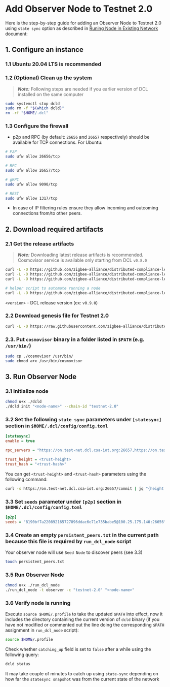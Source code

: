 # Add Observer Node to Testnet 2.0

Here is the step-by-step guide for adding an Observer Node to Testnet 2.0 using `state sync` option
as described in  [Runing Node in Existing Network](../../../docs/advanced/running-node-in-existing-network.md) document:

## 1. Configure an instance

### 1.1 Ubuntu 20.04 LTS is recommended

### 1.2 (Optional) Clean up the system

> **_Note:_** Following steps are needed if you earlier version of DCL installed on the same computer

```bash
sudo systemctl stop dcld
sudo rm -f "$(which dcld)"
rm -rf "$HOME/.dcl"
```

### 1.3 Configure the firewall

* p2p and RPC (by default: `26656` and `26657` respectively) should be available for TCP connections.
  For Ubuntu:

```bash
# P2P
sudo ufw allow 26656/tcp

# RPC
sudo ufw allow 26657/tcp

# gRPC
sudo ufw allow 9090/tcp

# REST
sudo ufw allow 1317/tcp
```

* In case of IP filtering rules ensure they allow incoming and outcoming connections from/to other peers.

## 2. Download required artifacts

### 2.1 Get the release artifacts

> **_Note:_** Downloading latest release artifacts is recommended. Cosmovisor service is available only starting from DCL `v0.8.0`

```bash
curl -L -O https://github.com/zigbee-alliance/distributed-compliance-ledger/releases/download/<version>/dcld
curl -L -O https://github.com/zigbee-alliance/distributed-compliance-ledger/releases/download/<version>/cosmovisor
curl -L -O https://github.com/zigbee-alliance/distributed-compliance-ledger/releases/download/<version>/cosmovisor.service

# helper script to automate running a node
curl -L -O https://github.com/zigbee-alliance/distributed-compliance-ledger/releases/download/<release>/run_dcl_node
```

`<version>` - DCL release version (ex: `v0.9.0`)

### 2.2 Download genesis file for Testnet 2.0

```bash
curl -L -O https://raw.githubusercontent.com/zigbee-alliance/distributed-compliance-ledger/master/deployment/persistent_chains/testnet-2.0/genesis.json
```

### 2.3. Put `cosmovisor` binary in a folder listed in `$PATH` (e.g. `/usr/bin/`)

```bash
sudo cp ./cosmovisor /usr/bin/
sudo chmod a+x /usr/bin/cosmovisor
```

## 3. Run Observer Node

### 3.1 Initialize node

```bash
chmod u+x ./dcld
./dcld init "<node-name>" --chain-id "testnet-2.0"
```

### 3.2 Set the following `state sync` parameters under `[statesync]` section in `$HOME/.dcl/config/config.toml`

```ini
[statesync]
enable = true

rpc_servers = "https://on.test-net.dcl.csa-iot.org:26657,https://on.test-net.dcl.csa-iot.org:26657"

trust_height = <trust-height>
trust_hash = "<trust-hash>"
```

You can get `<trust-height>` and `<trust-hash>` parameters using the following command:

```bash
curl -s https://on.test-net.dcl.csa-iot.org:26657/commit | jq "{height: .result.signed_header.header.height, hash: .result.signed_header.commit.block_id.hash}"
```

### 3.3 Set `seeds` parameter under `[p2p]` section in `$HOME/.dcl/config/config.toml`

```ini
[p2p]
seeds = "8190bf7a220892165727896ddac6e71e735babe5@100.25.175.140:26656"
```

### 3.4 Create an empty `persistent_peers.txt` in the current path because this file is required by `run_dcl_node` script

Your observer node will use `Seed Node` to discover peers (see 3.3)

```bash
touch persistent_peers.txt
```

### 3.5 Run Observer Node

```bash
chmod u+x ./run_dcl_node
./run_dcl_node -t observer -c "testnet-2.0" "<node-name>"
```

### 3.6 Verify node is running

Execute `source $HOME/.profile` to take the updated `$PATH` into effect, now
it includes the directory containing the current version of `dcld` binary (if
you have not modified or commented out the line doing the corresponding
`$PATH` assignment in `run_dcl_node` script):

```bash
source $HOME/.profile
```

Check whether `catching_up` field is set to `false` after a while using the following query:

```bash
dcld status
```

It may take couple of minutes to catch up using `state-sync` depending on how far the `statesync snapshot` was from the current state of the network
